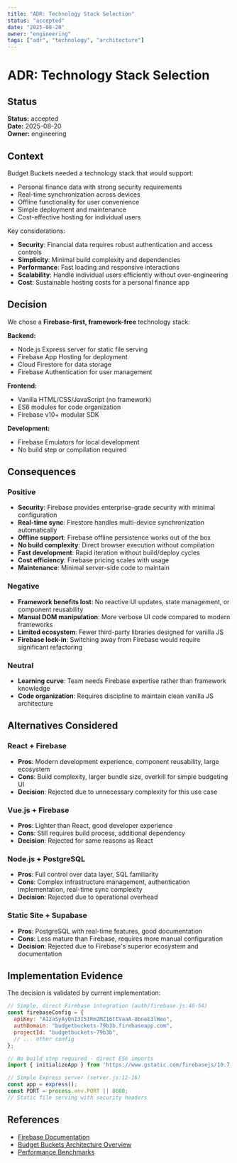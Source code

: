 ```yaml
---
title: "ADR: Technology Stack Selection"
status: "accepted"
date: "2025-08-20"
owner: "engineering"
tags: ["adr", "technology", "architecture"]
---
```


# ADR: Technology Stack Selection

## Status
**Status:** accepted  
**Date:** 2025-08-20  
**Owner:** engineering

## Context

Budget Buckets needed a technology stack that would support:
- Personal finance data with strong security requirements
- Real-time synchronization across devices
- Offline functionality for user convenience
- Simple deployment and maintenance
- Cost-effective hosting for individual users

Key considerations:
- **Security**: Financial data requires robust authentication and access controls
- **Simplicity**: Minimal build complexity and dependencies
- **Performance**: Fast loading and responsive interactions
- **Scalability**: Handle individual users efficiently without over-engineering
- **Cost**: Sustainable hosting costs for a personal finance app

## Decision

We chose a **Firebase-first, framework-free** technology stack:

**Backend:**
- Node.js Express server for static file serving
- Firebase App Hosting for deployment
- Cloud Firestore for data storage
- Firebase Authentication for user management

**Frontend:**
- Vanilla HTML/CSS/JavaScript (no framework)
- ES6 modules for code organization
- Firebase v10+ modular SDK

**Development:**
- Firebase Emulators for local development
- No build step or compilation required

## Consequences

### Positive
- **Security**: Firebase provides enterprise-grade security with minimal configuration
- **Real-time sync**: Firestore handles multi-device synchronization automatically
- **Offline support**: Firebase offline persistence works out of the box
- **No build complexity**: Direct browser execution without compilation
- **Fast development**: Rapid iteration without build/deploy cycles
- **Cost efficiency**: Firebase pricing scales with usage
- **Maintenance**: Minimal server-side code to maintain

### Negative
- **Framework benefits lost**: No reactive UI updates, state management, or component reusability
- **Manual DOM manipulation**: More verbose UI code compared to modern frameworks
- **Limited ecosystem**: Fewer third-party libraries designed for vanilla JS
- **Firebase lock-in**: Switching away from Firebase would require significant refactoring

### Neutral
- **Learning curve**: Team needs Firebase expertise rather than framework knowledge
- **Code organization**: Requires discipline to maintain clean vanilla JS architecture

## Alternatives Considered

### React + Firebase
- **Pros**: Modern development experience, component reusability, large ecosystem
- **Cons**: Build complexity, larger bundle size, overkill for simple budgeting UI
- **Decision**: Rejected due to unnecessary complexity for this use case

### Vue.js + Firebase  
- **Pros**: Lighter than React, good developer experience
- **Cons**: Still requires build process, additional dependency
- **Decision**: Rejected for same reasons as React

### Node.js + PostgreSQL
- **Pros**: Full control over data layer, SQL familiarity
- **Cons**: Complex infrastructure management, authentication implementation, real-time sync complexity
- **Decision**: Rejected due to operational overhead

### Static Site + Supabase
- **Pros**: PostgreSQL with real-time features, good documentation
- **Cons**: Less mature than Firebase, requires more manual configuration
- **Decision**: Rejected due to Firebase's superior ecosystem and documentation

## Implementation Evidence

The decision is validated by current implementation:

```javascript
// Simple, direct Firebase integration (auth/firebase.js:46-54)
const firebaseConfig = {
  apiKey: "AIzaSyAyQnI3I5IRm2MZ16ttVaaA-8bneE3lWeo",
  authDomain: "budgetbuckets-79b3b.firebaseapp.com",
  projectId: "budgetbuckets-79b3b",
  // ... other config
};

// No build step required - direct ES6 imports
import { initializeApp } from 'https://www.gstatic.com/firebasejs/10.7.1/firebase-app.js';
```

```javascript
// Simple Express server (server.js:12-16)
const app = express();
const PORT = process.env.PORT || 8080;
// Static file serving with security headers
```

## References

- [Firebase Documentation](https://firebase.google.com/docs)
- [Budget Buckets Architecture Overview](../architecture/system-overview.md)
- [Performance Benchmarks](../planning/optimization-recommendations.md)